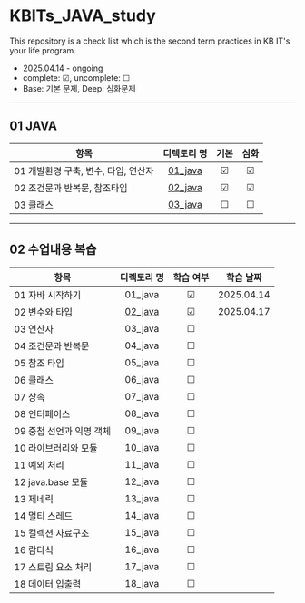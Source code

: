 # KBITs_JAVA_study
This repository is a check list which is the second term practices in KB IT's your life program.
- 2025.04.14 - ongoing
- complete: ☑, uncomplete: ☐
- Base: 기본 문제, Deep: 심화문제

---
## 01 JAVA
| 항목 | 디렉토리 명 | 기본 | 심화 | 
|------|:----:|:----:|:----:|
| 01 개발환경 구축, 변수, 타입, 연산자 | [01_java](https://github.com/yoon2fy/KBITs_JAVA_study/tree/main/01%20JAVA/01_java) | ☑ | ☑ |
| 02 조건문과 반복문, 참조타입 | [02_java](https://github.com/yoon2fy/KBITs_JAVA_study/tree/main/01%20JAVA/02_java) | ☑ | ☑ |
| 03 클래스 | [03_java](https://github.com/yoon2fy/KBITs_JAVA_study/tree/main/01%20JAVA/03_java) | ☐ | ☐ |


---
## 02 수업내용 복습
| 항목 | 디렉토리 명 | 학습 여부 | 학습 날짜 |
|------|:----:|:----:|:----:|
| 01 자바 시작하기 | 01_java | ☑ | 2025.04.14 |
| 02 변수와 타입 | [02_java](https://github.com/yoon2fy/KBITs_JAVA_study/tree/main/02_JAVA/Ch2_%EB%B3%80%EC%88%98%EC%99%80%20%ED%83%80%EC%9E%85) | ☑ | 2025.04.17 |
| 03 연산자 | 03_java | ☐ | |
| 04 조건문과 반복문 | 04_java | ☐ | |
| 05 참조 타입 | 05_java | ☐ | |
| 06 클래스 | 06_java | ☐ | |
| 07 상속 | 07_java | ☐ | |
| 08 인터페이스 | 08_java | ☐ | |
| 09 중첩 선언과 익명 객체 | 09_java | ☐ | |
| 10 라이브러리와 모듈 | 10_java | ☐ | |
| 11 예외 처리 | 11_java | ☐ | |
| 12 java.base 모듈 | 12_java | ☐ | |
| 13 제네릭 | 13_java | ☐ | |
| 14 멀티 스레드 | 14_java | ☐ | |
| 15 컬렉션 자료구조 | 15_java | ☐ | |
| 16 람다식 | 16_java | ☐ | |
| 17 스트림 요소 처리 | 17_java | ☐ | |
| 18 데이터 입출력  | 18_java | ☐ | |
